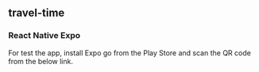 ## travel-time


### React Native Expo

For test the app, install Expo go from the Play Store and scan the QR code from the below link.
